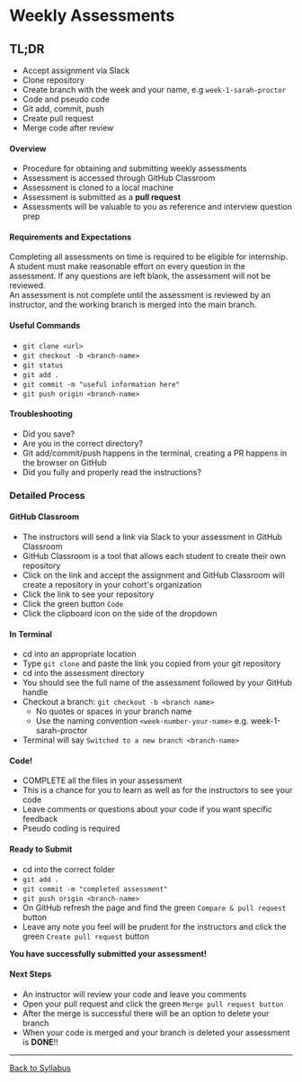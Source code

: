 # Weekly Assessments

## TL;DR
- Accept assignment via Slack
- Clone repository
- Create branch with the week and your name, e.g `week-1-sarah-proctor`
- Code and pseudo code
- Git add, commit, push
- Create pull request
- Merge code after review

#### Overview
- Procedure for obtaining and submitting weekly assessments
- Assessment is accessed through GitHub Classroom
- Assessment is cloned to a local machine
- Assessment is submitted as a **pull request**
- Assessments will be valuable to you as reference and interview question prep

#### Requirements and Expectations
Completing all assessments on time is required to be eligible for internship. A student must make reasonable effort on every question in the assessment. If any questions are left blank, the assessment will not be reviewed.  
An assessment is not complete until the assessment is reviewed by an instructor, and the working branch is merged into the main branch.

#### Useful Commands
- `git clone <url>`
- `git checkout -b <branch-name>`
- `git status`
- `git add .`
- `git commit -m "useful information here"`
- `git push origin <branch-name>`

#### Troubleshooting
- Did you save?
- Are you in the correct directory?
- Git add/commit/push happens in the terminal, creating a PR happens in the browser on GitHub
- Did you fully and properly read the instructions?

### Detailed Process

#### GitHub Classroom
- The instructors will send a link via Slack to your assessment in GitHub Classroom
- GitHub Classroom is a tool that allows each student to create their own repository  
- Click on the link and accept the assignment and GitHub Classroom will create a repository in your cohort's organization
- Click the link to see your repository
- Click the green button `Code`
- Click the clipboard icon on the side of the dropdown

#### In Terminal
- cd into an appropriate location
- Type `git clone` and paste the link you copied from your git repository
- cd into the assessment directory
- You should see the full name of the assessment followed by your GitHub handle
- Checkout a branch: `git checkout -b <branch name>`
  - No quotes or spaces in your branch name
  - Use the naming convention `<week-number-your-name>` e.g. week-1-sarah-proctor
- Terminal will say `Switched to a new branch <branch-name>`

#### Code!
- COMPLETE all the files in your assessment
- This is a chance for you to learn as well as for the instructors to see your code
- Leave comments or questions about your code if you want specific feedback
- Pseudo coding is required

#### Ready to Submit
- cd into the correct folder
- `git add .`
- `git commit -m "completed assessment"`
- `git push origin <branch-name>`
- On GitHub refresh the page and find the green `Compare & pull request` button
- Leave any note you feel will be prudent for the instructors and click the green `Create pull request` button

**You have successfully submitted your assessment!**

#### Next Steps
- An instructor will review your code and leave you comments
- Open your pull request and click the green `Merge pull request button`
- After the merge is successful there will be an option to delete your branch
- When your code is merged and your branch is deleted your assessment is **DONE**!!


---
[Back to Syllabus](../README.md#github)
